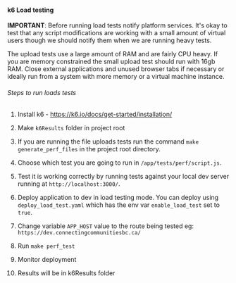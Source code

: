 #### k6 Load testing

**IMPORTANT**: Before running load tests notify platform services. It's okay to test that any script modifications are working with a small amount of virtual users though we should notify them when we are running heavy tests.

The upload tests use a large amount of RAM and are fairly CPU heavy. If you are memory constrained the small upload test should run with 16gb RAM. Close external applications and unused browser tabs if necessary or ideally run from a system with more memory or a virtual machine instance.

###### Steps to run loads tests

1. Install k6 - https://k6.io/docs/get-started/installation/

2. Make `k6Results` folder in project root

3. If you are running the file uploads tests run the command `make generate_perf_files` in the project root directory.

4. Choose which test you are going to run in `/app/tests/perf/script.js`.

5. Test it is working correctly by running tests against your local dev server running at `http://localhost:3000/`.

6. Deploy application to dev in load testing mode. You can deploy using `deploy_load_test.yaml` which has the env var `enable_load_test` set to `true`.

7. Change variable `APP_HOST` value to the route being tested eg: `https://dev.connectingcommunitiesbc.ca/`

8. Run `make perf_test`

9. Monitor deployment

10. Results will be in k6Results folder
